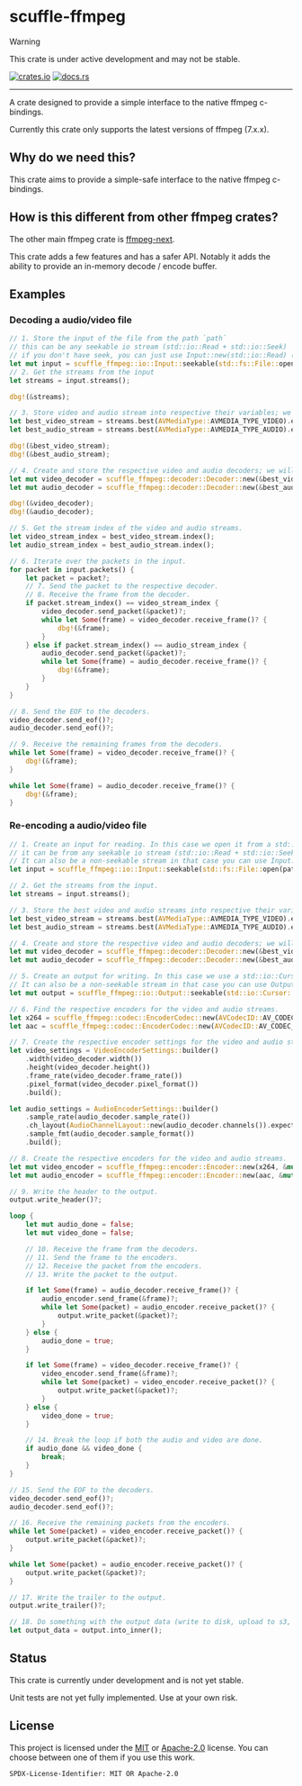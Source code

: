 # scuffle-ffmpeg

> [!WARNING]  
> This crate is under active development and may not be stable.

[![crates.io](https://img.shields.io/crates/v/scuffle-ffmpeg.svg)](https://crates.io/crates/scuffle-ffmpeg) [![docs.rs](https://img.shields.io/docsrs/scuffle-ffmpeg)](https://docs.rs/scuffle-ffmpeg)

---

A crate designed to provide a simple interface to the native ffmpeg c-bindings.

Currently this crate only supports the latest versions of ffmpeg (7.x.x).

## Why do we need this?

This crate aims to provide a simple-safe interface to the native ffmpeg c-bindings.

## How is this different from other ffmpeg crates?

The other main ffmpeg crate is [ffmpeg-next](https://github.com/zmwangx/rust-ffmpeg).

This crate adds a few features and has a safer API. Notably it adds the ability to provide an in-memory decode / encode buffer.

## Examples

### Decoding a audio/video file

```rust
// 1. Store the input of the file from the path `path`
// this can be any seekable io stream (std::io::Read + std::io::Seek)
// if you don't have seek, you can just use Input::new(std::io::Read) (no seeking support)
let mut input = scuffle_ffmpeg::io::Input::seekable(std::fs::File::open(path)?)?;
// 2. Get the streams from the input
let streams = input.streams();

dbg!(&streams);

// 3. Store video and audio stream into respective their variables; we will panic if either one doesn't exist.
let best_video_stream = streams.best(AVMediaType::AVMEDIA_TYPE_VIDEO).expect("no video stream found");
let best_audio_stream = streams.best(AVMediaType::AVMEDIA_TYPE_AUDIO).expect("no audio stream found");

dbg!(&best_video_stream);
dbg!(&best_audio_stream);

// 4. Create and store the respective video and audio decoders; we will panic if either one doesn't exist, or is an invalid decoder.
let mut video_decoder = scuffle_ffmpeg::decoder::Decoder::new(&best_video_stream)?.video().expect("not an video decoder");
let mut audio_decoder = scuffle_ffmpeg::decoder::Decoder::new(&best_audio_stream)?.audio().expect("not an audio decoder");

dbg!(&video_decoder);
dbg!(&audio_decoder);

// 5. Get the stream index of the video and audio streams.
let video_stream_index = best_video_stream.index();
let audio_stream_index = best_audio_stream.index();

// 6. Iterate over the packets in the input.
for packet in input.packets() {
    let packet = packet?;
    // 7. Send the packet to the respective decoder.
    // 8. Receive the frame from the decoder.
    if packet.stream_index() == video_stream_index {
        video_decoder.send_packet(&packet)?;
        while let Some(frame) = video_decoder.receive_frame()? {
            dbg!(&frame);
        }
    } else if packet.stream_index() == audio_stream_index {
        audio_decoder.send_packet(&packet)?;
        while let Some(frame) = audio_decoder.receive_frame()? {
            dbg!(&frame);
        }
    }
}

// 8. Send the EOF to the decoders.
video_decoder.send_eof()?;
audio_decoder.send_eof()?;

// 9. Receive the remaining frames from the decoders.
while let Some(frame) = video_decoder.receive_frame()? {
    dbg!(&frame);
}

while let Some(frame) = audio_decoder.receive_frame()? {
    dbg!(&frame);
}
```

### Re-encoding a audio/video file
```rust
// 1. Create an input for reading. In this case we open it from a std::fs::File, however 
// it can be from any seekable io stream (std::io::Read + std::io::Seek) for example a std::io::Cursor.
// It can also be a non-seekable stream in that case you can use Input::new(std::io::Read)
let input = scuffle_ffmpeg::io::Input::seekable(std::fs::File::open(path)?)?;

// 2. Get the streams from the input.
let streams = input.streams();

// 3. Store the best video and audio streams into respective their variables; we will panic if either one doesn't exist.
let best_video_stream = streams.best(AVMediaType::AVMEDIA_TYPE_VIDEO).expect("no video stream found");
let best_audio_stream = streams.best(AVMediaType::AVMEDIA_TYPE_AUDIO).expect("no audio stream found");

// 4. Create and store the respective video and audio decoders; we will panic if either one doesn't exist, or is an invalid decoder.
let mut video_decoder = scuffle_ffmpeg::decoder::Decoder::new(&best_video_stream)?.video().expect("not an video decoder");
let mut audio_decoder = scuffle_ffmpeg::decoder::Decoder::new(&best_audio_stream)?.audio().expect("not an audio decoder");

// 5. Create an output for writing. In this case we use a std::io::Cursor, however it can be any seekable io stream (std::io::Read + std::io::Seek) for example a std::io::Cursor.
// It can also be a non-seekable stream in that case you can use Output::new(std::io::Read)
let mut output = scuffle_ffmpeg::io::Output::seekable(std::io::Cursor::new(Vec::new()), OutputOptions::builder().format_name("mp4")?.build())?;

// 6. Find the respective encoders for the video and audio streams.
let x264 = scuffle_ffmpeg::codec::EncoderCodec::new(AVCodecID::AV_CODEC_ID_H264).expect("no h264 encoder found");
let aac = scuffle_ffmpeg::codec::EncoderCodec::new(AVCodecID::AV_CODEC_ID_AAC).expect("no aac encoder found");

// 7. Create the respective encoder settings for the video and audio streams.
let video_settings = VideoEncoderSettings::builder()
    .width(video_decoder.width())
    .height(video_decoder.height())
    .frame_rate(video_decoder.frame_rate())
    .pixel_format(video_decoder.pixel_format())
    .build();

let audio_settings = AudioEncoderSettings::builder()
    .sample_rate(audio_decoder.sample_rate())
    .ch_layout(AudioChannelLayout::new(audio_decoder.channels()).expect("invalid channel layout"))
    .sample_fmt(audio_decoder.sample_format())
    .build();

// 8. Create the respective encoders for the video and audio streams.
let mut video_encoder = scuffle_ffmpeg::encoder::Encoder::new(x264, &mut output, best_video_stream.time_base(), best_video_stream.time_base(), video_settings).expect("not an video encoder");
let mut audio_encoder = scuffle_ffmpeg::encoder::Encoder::new(aac, &mut output, best_audio_stream.time_base(), best_audio_stream.time_base(), audio_settings).expect("not an audio encoder");

// 9. Write the header to the output.
output.write_header()?;

loop {
    let mut audio_done = false;
    let mut video_done = false;

    // 10. Receive the frame from the decoders.
    // 11. Send the frame to the encoders.
    // 12. Receive the packet from the encoders.
    // 13. Write the packet to the output.

    if let Some(frame) = audio_decoder.receive_frame()? {
        audio_encoder.send_frame(&frame)?;
        while let Some(packet) = audio_encoder.receive_packet()? {
            output.write_packet(&packet)?;
        }
    } else {
        audio_done = true;
    }

    if let Some(frame) = video_decoder.receive_frame()? {
        video_encoder.send_frame(&frame)?;
        while let Some(packet) = video_encoder.receive_packet()? {
            output.write_packet(&packet)?;
        }
    } else {
        video_done = true;
    }

    // 14. Break the loop if both the audio and video are done.
    if audio_done && video_done {
        break;
    }
}

// 15. Send the EOF to the decoders.
video_decoder.send_eof()?;
audio_decoder.send_eof()?;

// 16. Receive the remaining packets from the encoders.
while let Some(packet) = video_encoder.receive_packet()? {
    output.write_packet(&packet)?;
}

while let Some(packet) = audio_encoder.receive_packet()? {
    output.write_packet(&packet)?;
}

// 17. Write the trailer to the output.
output.write_trailer()?;

// 18. Do something with the output data (write to disk, upload to s3, etc).
let output_data = output.into_inner();
```

## Status

This crate is currently under development and is not yet stable.

Unit tests are not yet fully implemented. Use at your own risk.

## License

This project is licensed under the [MIT](./LICENSE.MIT) or [Apache-2.0](./LICENSE.Apache-2.0) license.
You can choose between one of them if you use this work.

`SPDX-License-Identifier: MIT OR Apache-2.0`
